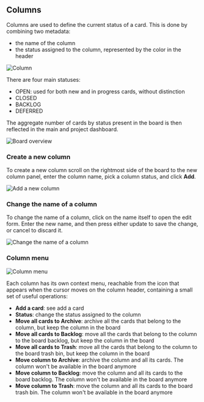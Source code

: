 ## Columns

Columns are used to define the current status of a card. This is done by combining two metadata:

* the name of the column
* the status assigned to the column, represented by the color in the header

<img class="pure-img" src="{{relativeRootPath}}/images/en/c04_board_column.png" alt="Column">

There are four main statuses:

* OPEN: used for both new and in progress cards, without distinction
* CLOSED
* BACKLOG
* DEFERRED

The aggregate number of cards by status present in the board is then reflected in the main and project dashboard.

<img class="pure-img" src="{{relativeRootPath}}/images/en/c04_board_panel.png" alt="Board overview">

### Create a new column

To create a new column scroll on the rightmost side of the board to the new column panel, enter the column name, pick a column status, and click **Add**.

<img class="pure-img" src="{{relativeRootPath}}/images/en/c04_board_new-column.png" alt="Add a new column">

### Change the name of a column

To change the name of a column, click on the name itself to open the edit form. Enter the new name, and then press either update to save the change, or cancel to discard it.

<img class="pure-img" src="{{relativeRootPath}}/images/en/c04_board_name-edit.png" alt="Change the name of a column">

### Column menu

<img class="pure-img" src="{{relativeRootPath}}/images/en/c04_board_column-menu.png" alt="Column menu">

Each column has its own context menu, reachable from the <i class="fa fa-chevron-down"></i> icon that appears when the cursor moves on the column header, containing a small set of useful operations:

* **Add a card**: see add a card
* **Status**: change the status assigned to the column
* **Move all cards to Archive**: archive all the cards that belong to the column, but keep the column in the board
* **Move all cards to Backlog**: move all the cards that belong to the column to the board backlog, but keep the column in the board
* **Move all cards to Trash**: move all the cards that belong to the column to the board trash bin, but keep the column in the board
* **Move column to Archive**: archive the column and all its cards. The column won't be available in the board anymore
* **Move column to Backlog**: move the column and all its cards to the board backlog. The column won't be available in the board anymore
* **Move column to Trash**: move the column and all its cards to the board trash bin. The column won't be available in the board anymore
